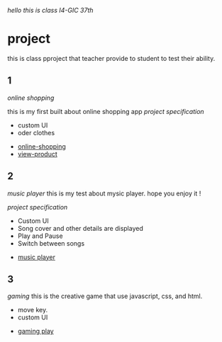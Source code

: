 *hello this is class I4-GIC 37th*

# **project**
this is class pproject that teacher provide to student to test their ability.

## 1
*online shopping*

 this is my first built about online shopping app
 *project specification*
 + custom UI
 + oder clothes
 
 * [online-shopping](/online-shopping/index.html)
 * [view-product](/online-shopping/productpage.html)

## 2
*music player*
 this is my test about mysic player.
 hope you enjoy it !

 *project specification*
 + Custom UI
 + Song cover and other details are displayed
 + Play and Pause
 + Switch between songs

 * [music player](/music-player/index.html)

## 3
*gaming*
this is the creative game that use javascript, css, and html.

 + move key.
 + custom UI
 * [gaming play](/gaming/index.html)